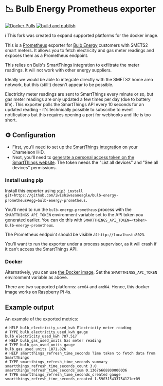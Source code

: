 # :chart_with_downwards_trend: Bulb Energy Prometheus exporter

[![Docker Pulls](https://img.shields.io/docker/pulls/iwishiwasaneagle/bulb-energy-prometheus)](https://hub.docker.com/repository/docker/iwishiwasaneagle/bulb-energy-prometheus) [![build and publish](https://github.com/iwishiwasaneagle/bulb-energy-prometheus/actions/workflows/docker-publish.yml/badge.svg)](https://github.com/iwishiwasaneagle/bulb-energy-prometheus/actions/workflows/docker-publish.yml)

:information_source: This fork was created to expand supported platforms for the docker image.

This is a [Prometheus](https://prometheus.io/) exporter for [Bulb Energy](https://bulb.co.uk/) customers with SMETS2 smart meters. It allows you to fetch electricity and gas meter readings and exposes them as a Prometheus endpoint.

This relies on Bulb's SmartThings integration to exfiltrate the meter readings. It will not work with other energy suppliers.

Ideally we would be able to integrate directly with the SMETS2 home area network, but this (still!) doesn't appear to be possible.

Electricity meter readings are sent to SmartThings every minute or so, but gas meter readings are only updated a few times per day (due to battery life). This exporter polls the SmartThings API every 10 seconds for an updated reading - it's technically possible to subscribe to event notifications but this requires opening a port for webhooks and life is too short.

## :gear: Configuration

* First, you'll need to set up the [SmartThings integration](https://help.bulb.co.uk/hc/en-us/articles/360034651651-Setting-up-SmartThings-Energy-Control-STEC-) on your Chameleon IHD.
* Next, you'll need to [generate a personal access token on the SmartThings website](https://account.smartthings.com/tokens). The token needs the "List all devices" and "See all devices" permissions.

### Install using pip

Install this exporter using `pip3 install git+https://github.com/iwishiwasaneagle/bulb-energy-prometheus#egg=bulb-energy-prometheus`.

You'll need to run the `bulb-energy-prometheus` process with the `SMARTTHINGS_API_TOKEN` environment variable set to the API token you generated earlier. You can do this with `SMARTTHINGS_API_TOKEN=<token> bulb-energy-prometheus`.

The Prometheus endpoint should be visible at `http://localhost:8023`.

You'll want to run the exporter under a process supervisor, as it will crash if it can't access the SmartThings API.

### Docker

Alternatively, you can use [the Docker image](https://hub.docker.com/repository/docker/iwishiwasaneagle/bulb-energy-prometheus). Set the `SMARTTHINGS_API_TOKEN` environment variable as above.

There are two supported platforms: `arm64` and `amd64`. Hence, this docker image works on Raspberry Pi 4s.

## Example output
An example of the exported metrics:
```
# HELP bulb_electricity_used_kwh Electricity meter reading
# TYPE bulb_electricity_used_kwh gauge
bulb_electricity_used_kwh 787.517
# HELP bulb_gas_used_units Gas meter reading
# TYPE bulb_gas_used_units gauge
bulb_gas_used_units 1871.826
# HELP smartthings_refresh_time_seconds Time taken to fetch data from SmartThings
# TYPE smartthings_refresh_time_seconds summary
smartthings_refresh_time_seconds_count 3.0
smartthings_refresh_time_seconds_sum 0.13676668800000036
# TYPE smartthings_refresh_time_seconds_created gauge
smartthings_refresh_time_seconds_created 1.590315433754121e+09
```
